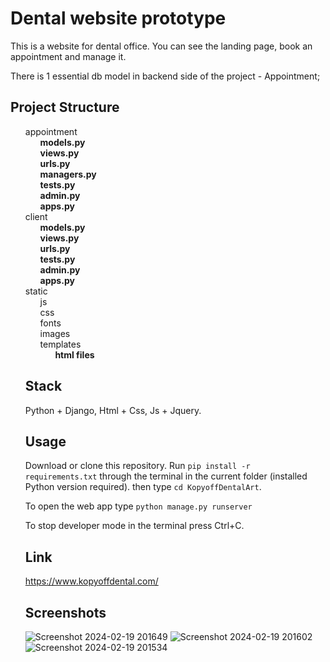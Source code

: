 # Dental website prototype
This is a website for dental office. You can see the landing page, book an appointment and manage it.

There is 1 essential db model in backend side of the project - Appointment;

## Project Structure
<ul class="project-tree" style="list-style-type:none;margin: 0">
    <li>
        <span>appointment</span>
        <ul style="list-style-type:none;margin: 0">
            <li><span><b>models.py</b></span></li>   
            <li><span><b>views.py</b></span></li>
            <li><span><b>urls.py</b></span></li>   
            <li><span><b>managers.py</b></span></li>   
            <li><span><b>tests.py</b></span></li>   
            <li><span><b>admin.py</b></span></li>
            <li><span><b>apps.py</b></span></li>   
        </ul>
    </li>
    <li>
        <span>client</span>
        <ul style="list-style-type:none;margin: 0">
            <li><span><b>models.py</b></span></li>   
            <li><span><b>views.py</b></span></li>
            <li><span><b>urls.py</b></span></li>   
            <li><span><b>tests.py</b></span></li>   
            <li><span><b>admin.py</b></span></li>
            <li><span><b>apps.py</b></span></li>   
        </ul>
    </li>
    <li>
        <span>static</span>
        <ul style="list-style-type:none;margin: 0">
            <li><span>js</span></li>
            <li><span>css</span></li>
            <li><span>fonts</span></li>
            <li><span>images</span></li
        </ul>
    </li>
    <li>
        <span>templates</span>
        <ul style="list-style-type:none;margin: 0">
            <li><span><b>html files</b></span></li>        
        </ul>
    </li>
</ul>

## Stack
Python + Django, Html + Css, Js + Jquery.

## Usage
Download or clone this repository. Run `pip install -r requirements.txt` through the terminal in the current folder (installed Python version required). then type `cd KopyoffDentalArt`.

To open the web app type `python manage.py runserver`

To stop developer mode in the terminal press Ctrl+C.

## Link
https://www.kopyoffdental.com/

## Screenshots
![Screenshot 2024-02-19 201649](https://github.com/VladGaranovskyi/DentalWebsitePrototype/assets/114082118/cac7dc9c-f9c0-4c40-b320-5d11e40bbc7c)
![Screenshot 2024-02-19 201602](https://github.com/VladGaranovskyi/DentalWebsitePrototype/assets/114082118/5ed7f50b-0d68-4b2d-99ae-354e05c86c6e)
![Screenshot 2024-02-19 201534](https://github.com/VladGaranovskyi/DentalWebsitePrototype/assets/114082118/872757d4-0d1e-4358-8867-f762fadf981b)

